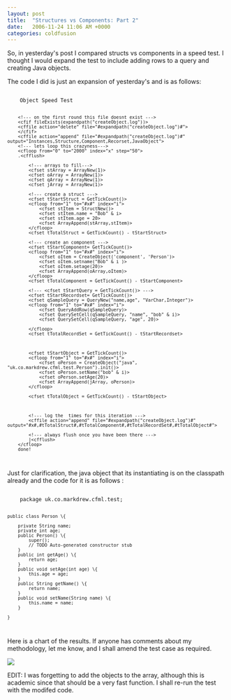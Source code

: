 ```yaml
---
layout: post
title:  "Structures vs Components: Part 2"
date:   2006-11-24 11:06 AM +0000
categories: coldfusion
---
```

So, in yesterday's post I compared structs vs components in a speed test. I thought I would expand the test to include adding rows to a query and creating Java objects.

The code I did is just an expansion of yesterday's and is as follows:

<code>
	Object Speed Test<cfflush>

		<!--- on the first round this file doesnt exist --->
		<cfif fileExists(expandpath("createObject.log"))>
		<cffile action="delete" file="#expandpath("createObject.log")#">
		</cfif>
		<cffile action="append" file="#expandpath("createObject.log")#" output="Instances,Structure,Component,Recorset,JavaObject">
		<!--- lets loop this crazyness--->
		<cfloop from="0" to="2000" index="x" step="50">
		.<cfflush>

			<!--- arrays to fill--->
			<cfset stArray = ArrayNew(1)>
			<cfset oArray = ArrayNew(1)>
			<cfset qArray = ArrayNew(1)>
			<cfset jArray = ArrayNew(1)>

			<!--- create a struct --->
			<cfset tStartStruct = GetTickCount()>
			<cfloop from="1" to="#x#" index="i">
				<cfset stItem = StructNew()>
				<cfset stItem.name = "Bob" & i>
				<cfset stItem.age = 20>
				<cfset ArrayAppend(stArray,stItem)>
			</cfloop>
			<cfset tTotalStruct = GetTickCount() - tStartStruct>

			<!--- create an component --->
			<cfset tStartComponent= GetTickCount()>		
			<cfloop from="1" to="#x#" index="i">
				<cfset oItem = CreateObject('component', 'Person')>
				<cfset oItem.setname("Bob" & i )>
				<cfset oItem.setage(20)>
				<cfset ArrayAppend(oArray,oItem)>
			</cfloop>
			<cfset tTotalComponent = GetTickCount() - tStartComponent>

			<!--- <cfset tStartQuery = GetTickCount()> --->
			<cfset tStartRecordset= GetTickCount()>	
			<cfset qSampleQuery = QueryNew("name,age", "VarChar,Integer")>
			<cfloop from="1" to="#x#" index="i">
				<cfset QueryAddRow(qSampleQuery)>
				<cfset QuerySetCell(qSampleQuery, "name", "bob" & i)>
				<cfset QuerySetCell(qSampleQuery, "age", 20)>

			</cfloop>
			<cfset tTotalRecordSet = GetTickCount() - tStartRecordset>



			<cfset tStartObject = GetTickCount()>
			<cfloop from="1" to="#x#" index="i">
				<cfset oPerson = CreateObject("java", "uk.co.markdrew.cfml.test.Person").init()>
				<cfset oPerson.setName("bob" & i)>
				<cfset oPerson.setAge(20)>
				<cfset ArrayAppend(jArray, oPerson)>
			</cfloop>

			<cfset tTotalObject = GetTickCount() - tStartObject>



			<!--- log the  times for this iteration --->
			<cffile action="append" file="#expandpath("createObject.log")#" output="#x#,#tTotalStruct#,#tTotalComponent#,#tTotalRecordSet#,#tTotalObject#">

			<!--- always flush once you have been there --->
			|<cfflush>
		</cfloop>
		done!	
</code>

Just for clarification, the java object that its instantiating is on the classpath already and the code for it is as follows :

<code>
	package uk.co.markdrew.cfml.test;

	public class Person \{

		private String name;
		private int age;
		public Person() \{
			super();
			// TODO Auto-generated constructor stub
		}
		public int getAge() \{
			return age;
		}
		public void setAge(int age) \{
			this.age = age;
		}
		public String getName() \{
			return name;
		}
		public void setName(String name) \{
			this.name = name;
		}

	}
</code>

Here is a chart of the results. If anyone has comments about my methodology, let me know, and I shall amend the test case as required.

<img src="/speedtest/speedComparison.png">

EDIT: I was forgetting to add the objects to the array, although this is academic since that should be a very fast function. I shall re-run the test with the modifed code.